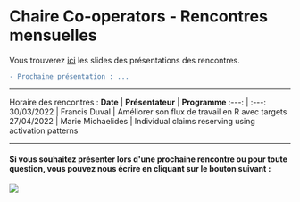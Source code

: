 # Chaire Co-operators - Rencontres mensuelles
Vous trouverez [ici](Slides/) les slides des présentations des rencontres.

```diff
- Prochaine présentation : ...
```

---
Horaire des rencontres :
**Date** | **Présentateur** | **Programme**
:---: | :---:
30/03/2022 | Francis Duval | Améliorer son flux de travail en R avec targets
27/04/2022 | Marie Michaelides | Individual claims reserving using activation patterns 

--- 

#### Si vous souhaitez présenter lors d'une prochaine rencontre ou pour toute question, vous pouvez nous écrire en cliquant sur le bouton suivant : 
<a href="mailto:michaelides.marie@courrier.uqam.ca,coulibaly.raissa@courrier.uqam.ca?
         cc=boucher.jean-philippe@uqam.ca
         &subject=Rencontres mensuelles de la Chaire.
         "><img src="https://img.shields.io/badge/gmail-%23DD0031.svg?&style=for-the-badge&logo=gmail&logoColor=white"/></a>
         
         
<!--- 1. <a href = "Marie_Michaelides:michaelides.marie@courrier.uqam.ca">Marie Michaelides</a>;
2. <a href = "Raissa_Coulibaly:coulibaly.raissa@courrier.uqam.ca">Raïssa Coulibaly</a>; --->

